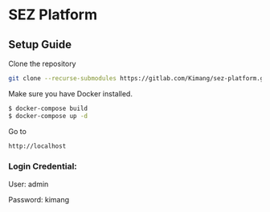 # SEZ Platform

## Setup Guide
Clone the repository
```bash
git clone --recurse-submodules https://gitlab.com/Kimang/sez-platform.git
```
Make sure you have Docker installed.
```bash
$ docker-compose build
$ docker-compose up -d
```
Go to
```bash
http://localhost
```

### Login Credential:

User: admin

Password: kimang

